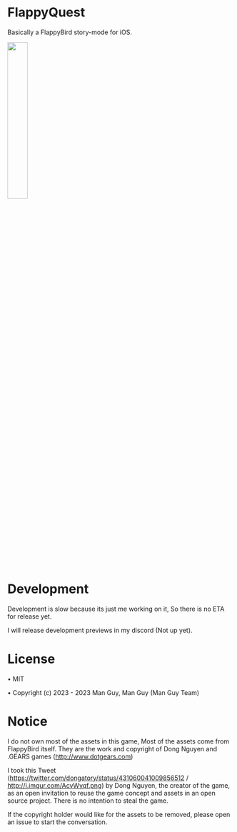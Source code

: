 # FlappyQuest
Basically a FlappyBird story-mode for iOS.

<img src="https://github.com/ojpifdsaew/FlappyQuest/assets/68922095/4e66101e-f5f9-40f4-a778-e347ea95df74" width=30% height=30%>

# Development
Development is slow because its just me working on it, So there is no ETA for release yet.

I will release development previews in my discord (Not up yet).
# License
• MIT

• Copyright (c) 2023 - 2023 Man Guy, Man Guy (Man Guy Team)
# Notice
I do not own most of the assets in this game, Most of the assets come from FlappyBird itself.
They are the work and copyright of Dong Nguyen and .GEARS games
(http://www.dotgears.com)

I took this Tweet (https://twitter.com/dongatory/status/431060041009856512 / http://i.imgur.com/AcyWyqf.png)
by Dong Nguyen, the creator of the game, as an open invitation to reuse the game concept and assets in an open source project.
There is no intention to steal the game.

If the copyright holder would like for the assets to be removed, please open an issue to start the conversation.
